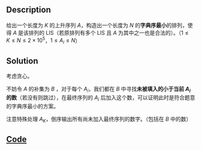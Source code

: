 ## Description 

给出一个长度为 $K$ 的上升序列 $A$，构造出一个长度为 $N$ 的**字典序最小**的排列，使得 $A$ 是该排列的 LIS（若原排列有多个 LIS 且 $A$ 为其中之一也是合法的）。（$1 \leq K \leq N \leq 2 \times 10^5$，$1 \leq A_i  \leq N$）

## Solution

考虑贪心。

不妨令 $A$ 的补集为 $B$ ，对于每个 $A_i$，我们都在 $B$ 中寻找**未被填入的小于当前 $A_i$ 的数**（若没有则跳过），在最终序列的 $A_i$ 后加入这个数，可以证明此时是符合题意的字典序最小的方案。

注意特殊处理 $A_K$，倒序输出所有尚未加入最终序列的数字。（包括在 $B$ 中的数）

## [Code](https://www.luogu.com.cn/paste/r4p5ncs6)